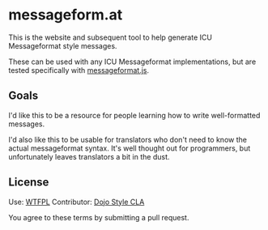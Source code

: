 # messageform.at

This is the website and subsequent tool to help generate ICU Messageformat style messages.

These can be used with any ICU Messageformat implementations, but are tested specifically with [messageformat.js](https://github.com/slexaxton/messageformat.js).

## Goals

I'd like this to be a resource for people learning how to write well-formatted messages.

I'd also like this to be usable for translators who don't need to know the actual messageformat syntax. It's well thought out for programmers, but unfortunately leaves translators a bit in the dust.

## License

Use: [WTFPL](http://sam.zoy.org/wtfpl/)
Contributor: [Dojo Style CLA](http://dojofoundation.org/about/cla)

You agree to these terms by submitting a pull request.
